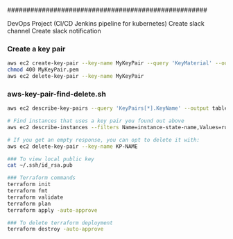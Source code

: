 

####################################################

DevOps Project (CI/CD Jenkins pipeline for kubernetes)
Create slack channel 
Create slack notification

### Create a key pair

```sh
aws ec2 create-key-pair --key-name MyKeyPair --query 'KeyMaterial' --output text > MyKeyPair.pem
chmod 400 MyKeyPair.pem
aws ec2 delete-key-pair --key-name MyKeyPair
```

### aws-key-pair-find-delete.sh

```sh
aws ec2 describe-key-pairs --query 'KeyPairs[*].KeyName' --output table

# Find instances that uses a key pair you found out above
aws ec2 describe-instances --filters Name=instance-state-name,Values=running Name=key-name,Values="KP-NAME" --query 'Reservations[*].Instances[*].InstanceId'

# If you get an empty response, you can opt to delete it with:
aws ec2 delete-key-pair --key-name KP-NAME

### To view local public key 
cat ~/.ssh/id_rsa.pub 

### Terraform commands 
terraform init
terraform fmt 
terraform validate 
terraform plan 
terraform apply -auto-approve

### To delete terraform deployment
terraform destroy -auto-approve





```
